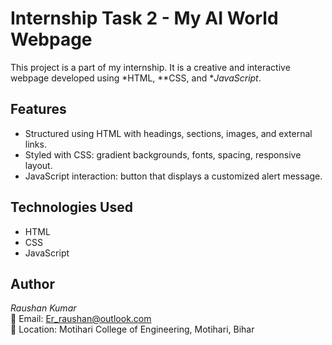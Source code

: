 # Internship Task 2 - My AI World Webpage

This project is a part of my internship. It is a creative and interactive webpage developed using *HTML, **CSS, and **JavaScript*.

## Features
- Structured using HTML with headings, sections, images, and external links.
- Styled with CSS: gradient backgrounds, fonts, spacing, responsive layout.
- JavaScript interaction: button that displays a customized alert message.

## Technologies Used
- HTML
- CSS
- JavaScript

## Author
*Raushan Kumar*  
📧 Email: Er_raushan@outlook.com  
📍 Location: Motihari College of Engineering, Motihari, Bihar
